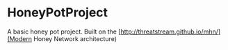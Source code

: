 # HoneyPotProject
A basic honey pot project.  Built on the [http://threatstream.github.io/mhn/](Modern Honey Network architecture)
